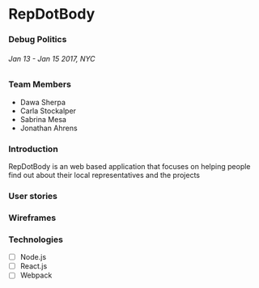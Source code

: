 # RepDotBody
### Debug Politics
###### Jan 13 - Jan 15 2017, NYC

### Team Members
- Dawa Sherpa
- Carla Stockalper
- Sabrina Mesa
- Jonathan Ahrens

### Introduction
RepDotBody is an web based application that focuses on helping people find out about their local representatives and the projects

### User stories

### Wireframes

### Technologies
- [ ] Node.js
- [ ] React.js
- [ ] Webpack

